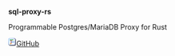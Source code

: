 **sql-proxy-rs**

Programmable Postgres/MariaDB Proxy for Rust

[![code](/img/ico/code.png)GitHub](https://github.com/ryscheng/sql-proxy-rs)

